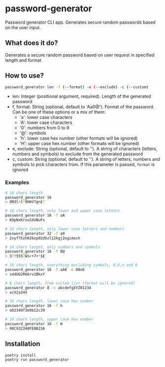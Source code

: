 # password-generator

Password generator CLI app. Generates secure random passwords based on the user input.

## What does it do?

Generates a secure random password based on user request in specified length and format

## How to use?

```bash
password_generator len -f (--format) -e (--exclude) -c (--custom)
```

- len: Integer (positional argument, required). Length of the generated password
- f, format: String (optional, default to 'Aa0@'). Format of the password. Can be one of these options or a mix of them:
  - 'a': lower case characters
  - 'A': lower case characters
  - '0': numbers from 0 to 9
  - '@': symbols
  - 'h': lower case hex number (other formats will be ignored)
  - 'H': upper case hex number (other formats will be ignored)
- e, exclude: String (optional, default to ''). A string of characters (letters, numbers and symbols) to exclude from the generated password
- c, custom: String (optional, default to ''). A string of letters, numbers and symbols to pick characters from. If this parameter is passed, `format` is ignored

### Examples

```bash
# 16 chars length
password_generator 16
> 0N3l<l*9HmV7gn£?

# 16 chars length, only lower and upper case letters
password_generator 16 -f aA
> KOpNxKrnuSXUNuFs

# 32 chars length, only lower case letters and numbers
password_generator 32 -f a0
> 2xyf75zh026zp02d5zl12kgj2ogimoch

# 16 chars length, only numbers and symbols
password_generator 16 -f 0@
> 3?!555?&%<+7+*$£

# 16 chars length, everything excluding symbols, 0,8,o and O
password_generator 16 -f aA0 -e 08oO
> s4dUG2R66rv1BkxY

# 8 chars length, from custom list (format will be ignored)
password_generator 8 -c abcdefgXYZ01234
> ecX2a34X

# 16 chars length, lower case hex number
password_generator 16 -f h
> a02349f3e0b12c39

# 16 chars length, upper case hex number
password_generator 16 -f H
> 90C932340FE0B23A

```

## Installation

```bash
poetry install
poetry run password_generator
```
